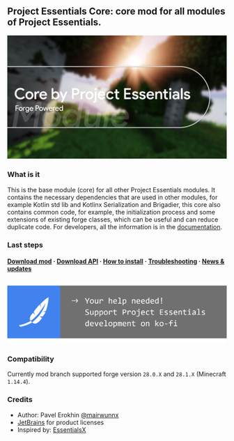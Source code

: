 ## Project Essentials Core: core mod for all modules of Project Essentials.

<img src="./assets/core_social_logo.jpg">

### What is it

This is the base module (core) for all other Project Essentials modules. It contains the necessary dependencies that are used in other modules, for example Kotlin std lib and Kotlinx Serialization and Brigadier, this core also contains common code, for example, the initialization process and some extensions of existing forge classes, which can be useful and can reduce duplicate code. For developers, all the information is in the [documentation](documentation/for-developers.md).

### Last steps

#### [Download mod](https://github.com/ProjectEssentials/ProjectEssentials-Core/releases/download/v1.14.4-1.2.0/ProjectEssentials-Core-MOD-1.14.4-1.2.0.jar) · [Download API](https://github.com/ProjectEssentials/ProjectEssentials-Core/releases/download/v1.14.4-1.2.0/ProjectEssentials-Core-API-1.14.4-1.2.0.jar) · [How to install](documentation/for-players.md) · [Troubleshooting](https://github.com/ProjectEssentials/ProjectEssentials-Core/issues/new/choose) · [News & updates](https://t.me/minecraftforge)

<a href="https://ko-fi.com/mairwunnx" target="_blank"><img src="./assets/support_social.png"></a>

### Compatibility

Currently mod branch supported forge version `28.0.X` and `28.1.X` (Minecraft `1.14.4`).

### Credits

- Author: Pavel Erokhin [@mairwunnx](https://github.com/mairwunnx)
- [JetBrains](https://www.jetbrains.com/) for product licenses
- Inspired by: [EssentialsX](https://github.com/EssentialsX)
